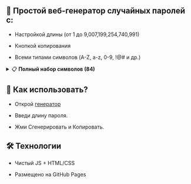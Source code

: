 ## 🔐 Простой веб-генератор случайных паролей с:

- Настройкой длины (от 1 до 9,007,199,254,740,991)

- Кнопкой копирования

- Всеми типами символов (A-Z, a-z, 0-9, !@# и др.)

<details>
<summary>📋 <b>Полный набор символов (84)</b></summary>
- ABCDEFGHIJKLMNOPQRSTUVWXYZ
  
- abcdefghijklmnopqrstuvwxyz

- 0123456789
  
- !@#$%^&*()_+~`|}{[]:;?><,./-=
</details>

## 🚀 Как использовать?

- Открой [генератор](driversline.github.io/password/html/)

- Введи длину пароля.

- Жми Сгенерировать и Копировать.

## 🛠️ Технологии

- Чистый JS + HTML/CSS

- Размещено на GitHub Pages
